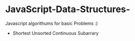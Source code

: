 # JavaScript-Data-Structures-
Javascript algorithums for basic Problems :)

- Shortest Unsorted Continuous Subarrary 
